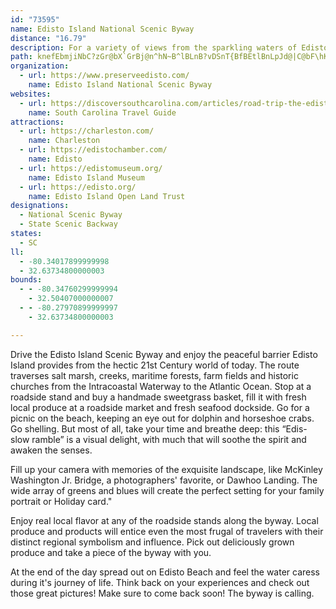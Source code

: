 ```yaml
---
id: "73595"
name: Edisto Island National Scenic Byway
distance: "16.79"
description: For a variety of views from the sparkling waters of Edisto Bay to the green foliage native to the South, drive the Edisto Island Scenic Byway on SC 174.
path: knefEbmjiNbC?zGr@bX`GrBj@n^hN~B^lBLnB?vDSnT{BfBEtlBnLpJd@|C@bF\hKfArk@jDxCIbEg@fB_@|CgArDmBvDkDnCgDhAwBxAuD|@yChAmGTuDt@aw@RsENuAx@eDxAaDzIgMjAaC|AsEd@yBb@mDRmECsF}H}x@qEeb@[uK?qBd@gHlIol@bAgGr@gCl@yAdFmJ|AeDrOmXx@iAnC{B|B{@xQsDrTaFhW_HdB]`EYbCGrFJxr@rCrEx@`DfArE~B~CfCpBxBbClDxBpEtR`e@vBzDbB~BhArAhDrClC`BbDvA~Aj@fG~@hCLpVErAPxA^t@Rz_@rUlChAvB^rG@fjAa@zB]pAa@tSaKrAe@~AgA
organization:
  - url: https://www.preserveedisto.com/
    name: Edisto Island National Scenic Byway
websites:
  - url: https://discoversouthcarolina.com/articles/road-trip-the-edisto-island-national-scenic-byway
    name: South Carolina Travel Guide
attractions:
  - url: https://charleston.com/
    name: Charleston
  - url: https://edistochamber.com/
    name: Edisto
  - url: https://edistomuseum.org/
    name: Edisto Island Museum
  - url: https://edisto.org/
    name: Edisto Island Open Land Trust
designations:
  - National Scenic Byway
  - State Scenic Backway
states:
  - SC
ll:
  - -80.34017899999998
  - 32.63734800000003
bounds:
  - - -80.34760299999994
    - 32.50407000000007
  - - -80.27970899999997
    - 32.63734800000003

---
```


Drive the Edisto Island Scenic Byway and enjoy the peaceful barrier Edisto Island provides from the hectic 21st Century world of today.  The route traverses salt marsh, creeks, maritime forests, farm fields and historic churches from the Intracoastal Waterway to the Atlantic Ocean. Stop at a roadside stand and buy a handmade sweetgrass basket, fill it with fresh local produce at a roadside market and fresh seafood dockside. Go for a picnic on the beach, keeping an eye out for dolphin and horseshoe crabs. Go shelling. But most of all, take your time and breathe deep: this “Edis-slow ramble” is a visual delight, with much that will soothe the spirit and awaken the senses.

Fill up your camera with memories of the exquisite landscape, like McKinley Washington Jr. Bridge, a photographers' favorite, or Dawhoo Landing.  The wide array of greens and blues will create the perfect setting for your family portrait or Holiday card."

Enjoy real local flavor at any of the roadside stands along the byway.  Local produce and products will entice even the most frugal of travelers with their distinct regional symbolism and influence.  Pick out deliciously grown produce and take a piece of the byway with you.

At the end of the day spread out on Edisto Beach and feel the water caress during it's journey of life.  Think back on your experiences and check out those great pictures!  Make sure to come back soon!  The byway is calling.
